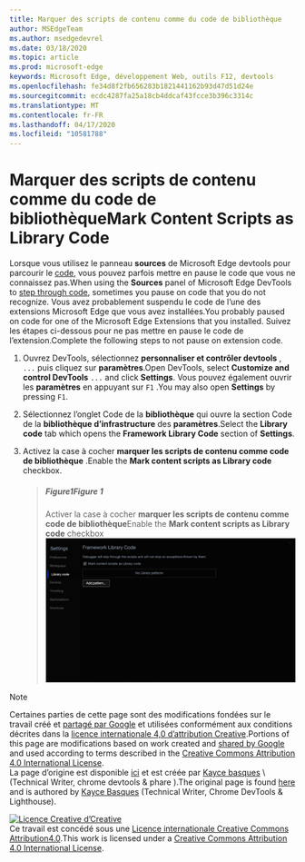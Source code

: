 ```yaml
---
title: Marquer des scripts de contenu comme du code de bibliothèque
author: MSEdgeTeam
ms.author: msedgedevrel
ms.date: 03/18/2020
ms.topic: article
ms.prod: microsoft-edge
keywords: Microsoft Edge, développement Web, outils F12, devtools
ms.openlocfilehash: fe34d8f2fb656283b1821441162b93d47d51d24e
ms.sourcegitcommit: ecdc4287fa25a18cb4ddcaf43fcce3b396c3314c
ms.translationtype: MT
ms.contentlocale: fr-FR
ms.lasthandoff: 04/17/2020
ms.locfileid: "10581788"
---
```

<!-- Copyright Kayce Basques 

   Licensed under the Apache License, Version 2.0 (the "License");
   you may not use this file except in compliance with the License.
   You may obtain a copy of the License at

       https://www.apache.org/licenses/LICENSE-2.0

   Unless required by applicable law or agreed to in writing, software
   distributed under the License is distributed on an "AS IS" BASIS,
   WITHOUT WARRANTIES OR CONDITIONS OF ANY KIND, either express or implied.
   See the License for the specific language governing permissions and
   limitations under the License.  -->





# <span data-ttu-id="591d1-103">Marquer des scripts de contenu comme du code de bibliothèque</span><span class="sxs-lookup"><span data-stu-id="591d1-103">Mark Content Scripts as Library Code</span></span>   



<span data-ttu-id="591d1-104">Lorsque vous utilisez le panneau **sources** de Microsoft Edge devtools pour parcourir le [code][DevToolsJavascriptStepThroughCode], vous pouvez parfois mettre en pause le code que vous ne connaissez pas.</span><span class="sxs-lookup"><span data-stu-id="591d1-104">When using the **Sources** panel of Microsoft Edge DevTools to [step through code][DevToolsJavascriptStepThroughCode], sometimes you pause on code that you do not recognize.</span></span>  <span data-ttu-id="591d1-105">Vous avez probablement suspendu le code de l’une des extensions Microsoft Edge que vous avez installées.</span><span class="sxs-lookup"><span data-stu-id="591d1-105">You probably paused on code for one of the Microsoft Edge Extensions that you installed.</span></span>  <span data-ttu-id="591d1-106">Suivez les étapes ci-dessous pour ne pas mettre en pause le code de l’extension.</span><span class="sxs-lookup"><span data-stu-id="591d1-106">Complete the following steps to not pause on extension code.</span></span>  

1.  <span data-ttu-id="591d1-107">Ouvrez DevTools, sélectionnez **personnaliser et contrôler devtools** , `...` puis cliquez sur **paramètres**.</span><span class="sxs-lookup"><span data-stu-id="591d1-107">Open DevTools, select **Customize and control DevTools** `...` and click **Settings**.</span></span>  <span data-ttu-id="591d1-108">Vous pouvez également ouvrir les **paramètres** en appuyant sur `F1` .</span><span class="sxs-lookup"><span data-stu-id="591d1-108">You may also open **Settings** by pressing `F1`.</span></span>  

1.  <span data-ttu-id="591d1-109">Sélectionnez l’onglet Code de la **bibliothèque** qui ouvre la section Code de la **bibliothèque d’infrastructure** des **paramètres**.</span><span class="sxs-lookup"><span data-stu-id="591d1-109">Select the **Library code** tab which opens the **Framework Library Code** section of **Settings**.</span></span>  
1.  <span data-ttu-id="591d1-110">Activez la case à cocher **marquer les scripts de contenu comme code de bibliothèque** .</span><span class="sxs-lookup"><span data-stu-id="591d1-110">Enable the **Mark content scripts as Library code** checkbox.</span></span>  
    
    > ##### <span data-ttu-id="591d1-111">Figure1</span><span class="sxs-lookup"><span data-stu-id="591d1-111">Figure 1</span></span>  
    > <span data-ttu-id="591d1-112">Activer la case à cocher **marquer les scripts de contenu comme code de bibliothèque**</span><span class="sxs-lookup"><span data-stu-id="591d1-112">Enable the **Mark content scripts as Library code** checkbox</span></span>  
    > ![Activer la case à cocher marquer les scripts de contenu comme code de bibliothèque][ImageMarkContentScriptsLibraryCode]  

<!--## Feedback   -->  



<!-- image links -->  

[ImageMarkContentScriptsLibraryCode]: /microsoft-edge/devtools-guide-chromium/media/javascript-settings-library-code-mark-content-scripts-library-code.msft.png "Figure 1: activez la case à cocher marquer le contenu comme code de bibliothèque."  

<!-- links -->  

[DevToolsJavascriptStepThroughCode]: ../index.md#step-4-step-through-the-code "Étape 4: parcourir le code-mise en route avec JavaScript dans Microsoft Edge DevTools"  

> [!NOTE]
> <span data-ttu-id="591d1-116">Certaines parties de cette page sont des modifications fondées sur le travail créé et [partagé par Google][GoogleSitePolicies] et utilisées conformément aux conditions décrites dans la [licence internationale 4,0 d’attribution Creative][CCA4IL].</span><span class="sxs-lookup"><span data-stu-id="591d1-116">Portions of this page are modifications based on work created and [shared by Google][GoogleSitePolicies] and used according to terms described in the [Creative Commons Attribution 4.0 International License][CCA4IL].</span></span>  
> <span data-ttu-id="591d1-117">La page d’origine est disponible [ici](https://developers.google.com/web/tools/chrome-devtools/javascript/guides/blackbox-chrome-extension-scripts) et est créée par [Kayce basques][KayceBasques] \ (Technical Writer, chrome devtools & phare \).</span><span class="sxs-lookup"><span data-stu-id="591d1-117">The original page is found [here](https://developers.google.com/web/tools/chrome-devtools/javascript/guides/blackbox-chrome-extension-scripts) and is authored by [Kayce Basques][KayceBasques] \(Technical Writer, Chrome DevTools & Lighthouse\).</span></span>  

[![Licence Creative d’Creative][CCby4Image]][CCA4IL]  
<span data-ttu-id="591d1-119">Ce travail est concédé sous une [Licence internationale Creative Commons Attribution4.0][CCA4IL].</span><span class="sxs-lookup"><span data-stu-id="591d1-119">This work is licensed under a [Creative Commons Attribution 4.0 International License][CCA4IL].</span></span>  

[CCA4IL]: https://creativecommons.org/licenses/by/4.0  
[CCby4Image]: https://i.creativecommons.org/l/by/4.0/88x31.png  
[GoogleSitePolicies]: https://developers.google.com/terms/site-policies  
[KayceBasques]: https://developers.google.com/web/resources/contributors/kaycebasques  
